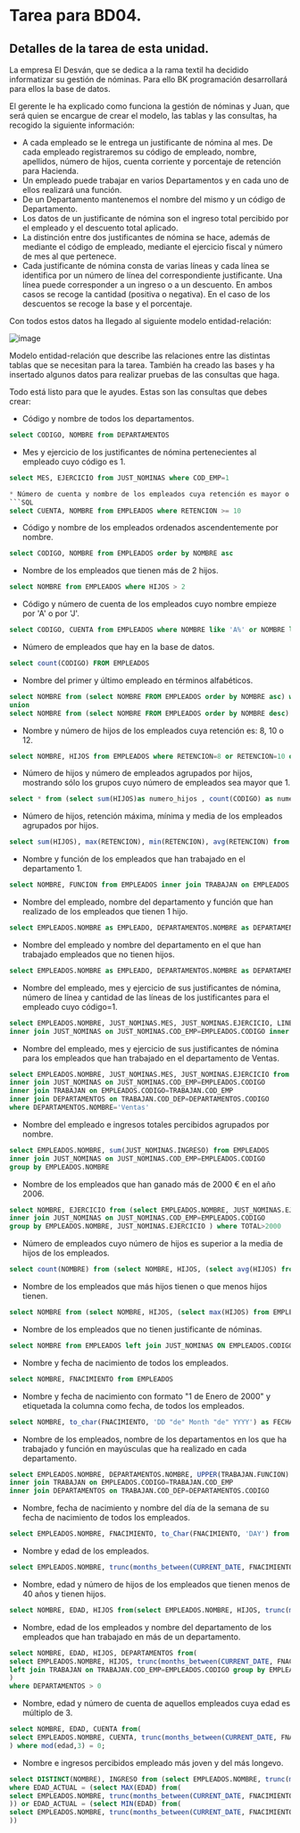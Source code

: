 # Tarea para BD04.
## Detalles de la tarea de esta unidad.
La empresa El Desván, que se dedica a la rama textil ha decidido informatizar su gestión de nóminas. Para ello BK programación desarrollará para ellos la base de datos.

El gerente le ha explicado como funciona la gestión de nóminas y Juan, que será quien se encargue de crear el modelo, las tablas y las consultas, ha recogido la siguiente información:

* A cada empleado se le entrega un justificante de nómina al mes. De cada empleado registraremos su código de empleado, nombre, apellidos, número de hijos, cuenta corriente y porcentaje de retención para Hacienda.
* Un empleado puede trabajar en varios Departamentos y en cada uno de ellos realizará una función.
* De un Departamento mantenemos el nombre del mismo y un código de Departamento.
* Los datos de un justificante de nómina son el ingreso total percibido por el empleado y el descuento total aplicado.
* La distinción entre dos justificantes de nómina se hace, además de mediante el código de empleado, mediante el ejercicio fiscal y número de mes al que pertenece.
* Cada justificante de nómina consta de varias líneas y cada línea se identifica por un número de línea del correspondiente justificante. Una línea puede corresponder a un ingreso o a un descuento. En ambos casos se recoge la cantidad (positiva o negativa). En el caso de los descuentos se recoge la base y el porcentaje. 

Con todos estos datos ha llegado al siguiente modelo entidad-relación: 
  
![image](https://user-images.githubusercontent.com/44543081/53692994-8c9e8380-3d99-11e9-8ecb-c61af768a92c.png)
  
Modelo entidad-relación que describe las relaciones entre las distintas tablas que se necesitan para la tarea.
También ha creado las bases y ha insertado algunos datos para realizar pruebas de las consultas que haga.

Todo está listo para que le ayudes. Estas son las consultas que debes crear:

* Código y nombre de todos los departamentos.

```SQL
select CODIGO, NOMBRE from DEPARTAMENTOS
```

* Mes y ejercicio de los justificantes de nómina pertenecientes al empleado cuyo código es 1.
```SQL
select MES, EJERCICIO from JUST_NOMINAS where COD_EMP=1

* Número de cuenta y nombre de los empleados cuya retención es mayor o igual que 10.
```SQL
select CUENTA, NOMBRE from EMPLEADOS where RETENCION >= 10
```
* Código y nombre de los empleados ordenados ascendentemente por nombre.
```SQL
select CODIGO, NOMBRE from EMPLEADOS order by NOMBRE asc
```
* Nombre de los empleados que tienen más de 2 hijos.
```SQL
select NOMBRE from EMPLEADOS where HIJOS > 2
```
* Código y número de cuenta de los empleados cuyo nombre empieze por 'A' o por 'J'.
```SQL
select CODIGO, CUENTA from EMPLEADOS where NOMBRE like 'A%' or NOMBRE like 'J%'
```
* Número de empleados que hay en la base de datos.
```SQL
select count(CODIGO) FROM EMPLEADOS
```
* Nombre del primer y último empleado en términos alfabéticos.
```SQL
select NOMBRE from (select NOMBRE FROM EMPLEADOS order by NOMBRE asc) where ROWNUM = 1
union
select NOMBRE from (select NOMBRE FROM EMPLEADOS order by NOMBRE desc) where ROWNUM = 1;
```
* Nombre y número de hijos de los empleados cuya retención es: 8, 10 o 12.
```SQL
select NOMBRE, HIJOS from EMPLEADOS where RETENCION=8 or RETENCION=10 or RETENCION=12
```
* Número de hijos y número de empleados agrupados por hijos, mostrando sólo los grupos cuyo número de empleados sea mayor que 1.
```SQL
select * from (select sum(HIJOS)as numero_hijos , count(CODIGO) as numero_empleados from EMPLEADOS group by HIJOS) where numero_empleados > 1;
```
* Número de hijos, retención máxima, mínima y media de los empleados agrupados por hijos.
```SQL
select sum(HIJOS), max(RETENCION), min(RETENCION), avg(RETENCION) from EMPLEADOS group by HIJOS;
```
* Nombre y función de los empleados que han trabajado en el departamento 1.
```SQL
select NOMBRE, FUNCION from EMPLEADOS inner join TRABAJAN on EMPLEADOS.CODIGO=TRABAJAN.COD_EMP where COD_DEP = 1;
```
* Nombre del empleado, nombre del departamento y función que han realizado de los empleados que tienen 1 hijo.
```SQL
select EMPLEADOS.NOMBRE as EMPLEADO, DEPARTAMENTOS.NOMBRE as DEPARTAMENTO, TRABAJAN.FUNCION from EMPLEADOS inner join TRABAJAN on EMPLEADOS.CODIGO=TRABAJAN.COD_EMP inner join DEPARTAMENTOS on TRABAJAN.COD_DEP=DEPARTAMENTOS.CODIGO where EMPLEADOS.HIJOS=1
```
* Nombre del empleado y nombre del departamento en el que han trabajado empleados que no tienen hijos.
```SQL
select EMPLEADOS.NOMBRE as EMPLEADO, DEPARTAMENTOS.NOMBRE as DEPARTAMENTO from EMPLEADOS inner join TRABAJAN on EMPLEADOS.CODIGO=TRABAJAN.COD_EMP inner join DEPARTAMENTOS on TRABAJAN.COD_DEP=DEPARTAMENTOS.CODIGO where EMPLEADOS.HIJOS=0
```
* Nombre del empleado, mes y ejercicio de sus justificantes de nómina, número de línea y cantidad de las líneas de los justificantes para el empleado cuyo código=1.
```SQL
select EMPLEADOS.NOMBRE, JUST_NOMINAS.MES, JUST_NOMINAS.EJERCICIO, LINEAS.NUMERO, LINEAS.CANTIDAD from EMPLEADOS 
inner join JUST_NOMINAS on JUST_NOMINAS.COD_EMP=EMPLEADOS.CODIGO inner join LINEAS on LINEAS.COD_EMP=EMPLEADOS.CODIGO where EMPLEADOS.CODIGO = 1 
```
* Nombre del empleado, mes y ejercicio de sus justificantes de nómina para los empleados que han trabajado en el departamento de Ventas.
```SQL
select EMPLEADOS.NOMBRE, JUST_NOMINAS.MES, JUST_NOMINAS.EJERCICIO from EMPLEADOS 
inner join JUST_NOMINAS on JUST_NOMINAS.COD_EMP=EMPLEADOS.CODIGO 
inner join TRABAJAN on EMPLEADOS.CODIGO=TRABAJAN.COD_EMP
inner join DEPARTAMENTOS on TRABAJAN.COD_DEP=DEPARTAMENTOS.CODIGO
where DEPARTAMENTOS.NOMBRE='Ventas'
```
* Nombre del empleado e ingresos totales percibidos agrupados por nombre.
```SQL
select EMPLEADOS.NOMBRE, sum(JUST_NOMINAS.INGRESO) from EMPLEADOS 
inner join JUST_NOMINAS on JUST_NOMINAS.COD_EMP=EMPLEADOS.CODIGO 
group by EMPLEADOS.NOMBRE 
```
* Nombre de los empleados que han ganado más de 2000 € en el año 2006.
```SQL
select NOMBRE, EJERCICIO from (select EMPLEADOS.NOMBRE, JUST_NOMINAS.EJERCICIO, sum(JUST_NOMINAS.INGRESO) AS TOTAL from EMPLEADOS 
inner join JUST_NOMINAS on JUST_NOMINAS.COD_EMP=EMPLEADOS.CODIGO 
group by EMPLEADOS.NOMBRE, JUST_NOMINAS.EJERCICIO ) where TOTAL>2000
```
* Número de empleados cuyo número de hijos es superior a la media de hijos de los empleados.
```SQL
select count(NOMBRE) from (select NOMBRE, HIJOS, (select avg(HIJOS) from EMPLEADOS) as MEDIA from EMPLEADOS) where HIJOS>MEDIA;
```
* Nombre de los empleados que más hijos tienen o que menos hijos tienen.
```SQL
select NOMBRE from (select NOMBRE, HIJOS, (select max(HIJOS) from EMPLEADOS) as MAXIMO, (select min(HIJOS) from EMPLEADOS) as MINIMO from EMPLEADOS) where HIJOS=MAXIMO OR HIJOS=MINIMO;
```
* Nombre de los empleados que no tienen justificante de nóminas.
```SQL
select NOMBRE from EMPLEADOS left join JUST_NOMINAS ON EMPLEADOS.CODIGO=JUST_NOMINAS.COD_EMP where JUST_NOMINAS.COD_EMP is null
```
* Nombre y fecha de nacimiento de todos los empleados.
```SQL
select NOMBRE, FNACIMIENTO from EMPLEADOS
```
* Nombre y fecha de nacimiento con formato "1 de Enero de 2000" y etiquetada la columna como fecha, de todos los empleados.
```SQL
select NOMBRE, to_char(FNACIMIENTO, 'DD "de" Month "de" YYYY') as FECHA from EMPLEADOS
```
* Nombre de los empleados, nombre de los departamentos en los que ha trabajado y función en mayúsculas que ha realizado en cada departamento.
```SQL
select EMPLEADOS.NOMBRE, DEPARTAMENTOS.NOMBRE, UPPER(TRABAJAN.FUNCION) from EMPLEADOS 
inner join TRABAJAN on EMPLEADOS.CODIGO=TRABAJAN.COD_EMP 
inner join DEPARTAMENTOS on TRABAJAN.COD_DEP=DEPARTAMENTOS.CODIGO
```
* Nombre, fecha de nacimiento y nombre del día de la semana de su fecha de nacimiento de todos los empleados.
```SQL
select EMPLEADOS.NOMBRE, FNACIMIENTO, to_Char(FNACIMIENTO, 'DAY') from EMPLEADOS 
```
* Nombre y edad de los empleados.
```SQL
select EMPLEADOS.NOMBRE, trunc(months_between(CURRENT_DATE, FNACIMIENTO)/12) from EMPLEADOS 
```
* Nombre, edad y número de hijos de los empleados que tienen menos de 40 años y tienen hijos.
```SQL
select NOMBRE, EDAD, HIJOS from(select EMPLEADOS.NOMBRE, HIJOS, trunc(months_between(CURRENT_DATE, FNACIMIENTO)/12)  as EDAD from EMPLEADOS) where EDAD >0 and HIJOS > 0
```
* Nombre, edad de los empleados y nombre del departamento de los empleados que han trabajado en más de un departamento.
```SQL
select NOMBRE, EDAD, HIJOS, DEPARTAMENTOS from(
select EMPLEADOS.NOMBRE, HIJOS, trunc(months_between(CURRENT_DATE, FNACIMIENTO)/12) as EDAD, count(COD_DEP) as DEPARTAMENTOS from EMPLEADOS
left join TRABAJAN on TRABAJAN.COD_EMP=EMPLEADOS.CODIGO group by EMPLEADOS.NOMBRE, HIJOS, trunc(months_between(CURRENT_DATE, FNACIMIENTO)/12)
)
where DEPARTAMENTOS > 0
```
* Nombre, edad y número de cuenta de aquellos empleados cuya edad es múltiplo de 3.
```SQL
select NOMBRE, EDAD, CUENTA from(
select EMPLEADOS.NOMBRE, CUENTA, trunc(months_between(CURRENT_DATE, FNACIMIENTO)/12) as EDAD from EMPLEADOS
) where mod(edad,3) = 0;
```
* Nombre e ingresos percibidos empleado más joven y del más longevo.
```SQL
select DISTINCT(NOMBRE), INGRESO from (select EMPLEADOS.NOMBRE, trunc(months_between(CURRENT_DATE, FNACIMIENTO)/12) as EDAD_ACTUAL , JUST_NOMINAS.INGRESO from EMPLEADOS inner join JUST_NOMINAS on EMPLEADOS.CODIGO=JUST_NOMINAS.COD_EMP)
where EDAD_ACTUAL = (select MAX(EDAD) from(
select EMPLEADOS.NOMBRE, trunc(months_between(CURRENT_DATE, FNACIMIENTO)/12) as EDAD from EMPLEADOS
)) or EDAD_ACTUAL = (select MIN(EDAD) from(
select EMPLEADOS.NOMBRE, trunc(months_between(CURRENT_DATE, FNACIMIENTO)/12) as EDAD from EMPLEADOS
))
```
